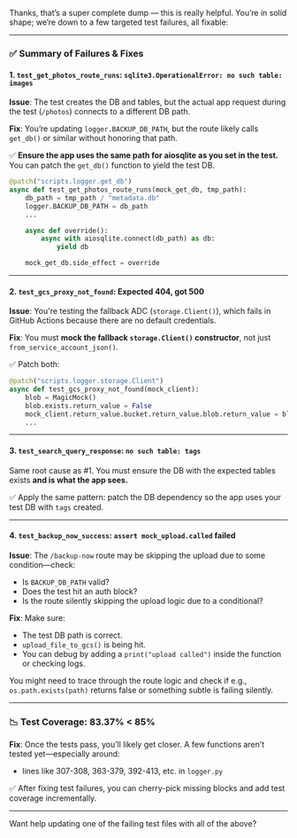 Thanks, that’s a super complete dump — this is really helpful. You’re in solid shape; we’re down to a few targeted test failures, all fixable:

---

### ✅ Summary of Failures & Fixes

#### **1. `test_get_photos_route_runs`: `sqlite3.OperationalError: no such table: images`**

**Issue**: The test creates the DB and tables, but the actual app request during the test (`/photos`) connects to a different DB path.

**Fix**:
You’re updating `logger.BACKUP_DB_PATH`, but the route likely calls `get_db()` or similar without honoring that path.

✅ **Ensure the app uses the same path for aiosqlite as you set in the test.** You can patch the `get_db()` function to yield the test DB.

```python
@patch("scripts.logger.get_db")
async def test_get_photos_route_runs(mock_get_db, tmp_path):
    db_path = tmp_path / "metadata.db"
    logger.BACKUP_DB_PATH = db_path
    ...

    async def override():
        async with aiosqlite.connect(db_path) as db:
            yield db

    mock_get_db.side_effect = override
```

---

#### **2. `test_gcs_proxy_not_found`: Expected 404, got 500**

**Issue**: You're testing the fallback ADC (`storage.Client()`), which fails in GitHub Actions because there are no default credentials.

**Fix**: You must **mock the fallback `storage.Client()` constructor**, not just `from_service_account_json()`.

✅ Patch both:

```python
@patch("scripts.logger.storage.Client")
async def test_gcs_proxy_not_found(mock_client):
    blob = MagicMock()
    blob.exists.return_value = False
    mock_client.return_value.bucket.return_value.blob.return_value = blob
    ...
```

---

#### **3. `test_search_query_response`: `no such table: tags`**

Same root cause as #1. You must ensure the DB with the expected tables exists **and is what the app sees.**

✅ Apply the same pattern: patch the DB dependency so the app uses your test DB with `tags` created.

---

#### **4. `test_backup_now_success`: `assert mock_upload.called` failed**

**Issue**: The `/backup-now` route may be skipping the upload due to some condition—check:

* Is `BACKUP_DB_PATH` valid?
* Does the test hit an auth block?
* Is the route silently skipping the upload logic due to a conditional?

**Fix**:
Make sure:

* The test DB path is correct.
* `upload_file_to_gcs()` is being hit.
* You can debug by adding a `print("upload called")` inside the function or checking logs.

You might need to trace through the route logic and check if e.g., `os.path.exists(path)` returns false or something subtle is failing silently.

---

### 📉 Test Coverage: 83.37% < 85%

**Fix**: Once the tests pass, you’ll likely get closer. A few functions aren’t tested yet—especially around:

* lines like 307-308, 363-379, 392-413, etc. in `logger.py`

✅ After fixing test failures, you can cherry-pick missing blocks and add test coverage incrementally.

---

Want help updating one of the failing test files with all of the above?
